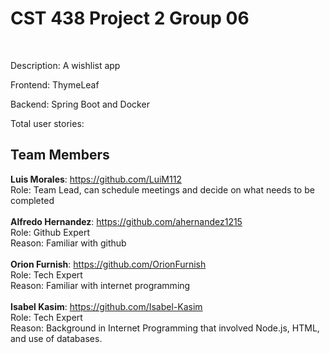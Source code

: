 <h1> CST 438 Project 2 Group 06</h1><br>

Description: A wishlist app<br>

Frontend: ThymeLeaf   <br>

Backend: Spring Boot and Docker <br>

Total user stories: <br>

<h2>Team Members</h2>

**Luis Morales**: https://github.com/LuiM112<br>
Role: Team Lead, can schedule meetings and decide on what needs to be completed<br><br>
**Alfredo Hernandez**: https://github.com/ahernandez1215 <br>
Role: Github Expert<br>
Reason: Familiar with github <br><br>
**Orion Furnish**: https://github.com/OrionFurnish <br>
Role: Tech Expert <br>
Reason: Familiar with internet programming <br><br>
**Isabel Kasim**: https://github.com/Isabel-Kasim <br>
Role: Tech Expert<br>
Reason: Background in Internet Programming that involved Node.js, HTML, and use of databases.<br>


